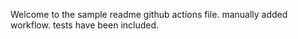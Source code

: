 Welcome to the sample readme github actions file.
manually added workflow.
tests have been included.
